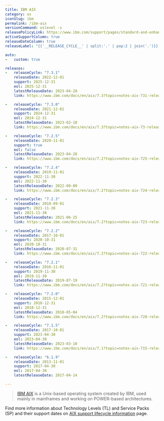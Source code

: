 ```yaml
---
title: IBM AIX
category: os
iconSlug: ibm
permalink: /ibm-aix
versionCommand: oslevel -s
releasePolicyLink: https://www.ibm.com/support/pages/standard-and-enhanced-ibm-support-lifecycle-policies
activeSupportColumn: true
releaseDateColumn: true
releaseLabel: "{{'__RELEASE_CYCLE__' | split:'.' | pop:2 | join('.')}} TL{{'__RELEASE_CYCLE__' | split:'.' | last}}"

auto:
-   custom: true

releases:
-   releaseCycle: "7.3.1"
    releaseDate: 2022-12-01
    support: 2025-12-31
    eol: 2025-12-31
    latestReleaseDate: 2023-04-28
    link: https://www.ibm.com/docs/en/aix/7.3?topic=notes-aix-731-release

-   releaseCycle: "7.3.0"
    releaseDate: 2021-12-01
    support: 2024-12-31
    eol: 2024-12-31
    latestReleaseDate: 2023-03-10
    link: https://www.ibm.com/docs/en/aix/7.3?topic=notes-aix-73-release

-   releaseCycle: "7.2.5"
    releaseDate: 2020-11-01
    support: true
    eol: false
    latestReleaseDate: 2023-04-28
    link: https://www.ibm.com/docs/en/aix/7.2?topic=notes-aix-725-release

-   releaseCycle: "7.2.4"
    releaseDate: 2019-11-01
    support: 2022-11-30
    eol: 2022-11-30
    latestReleaseDate: 2022-09-09
    link: https://www.ibm.com/docs/en/aix/7.2?topic=notes-aix-724-release

-   releaseCycle: "7.2.3"
    releaseDate: 2018-09-01
    support: 2021-11-30
    eol: 2021-11-30
    latestReleaseDate: 2021-06-25
    link: https://www.ibm.com/docs/en/aix/7.2?topic=notes-aix-723-release

-   releaseCycle: "7.2.2"
    releaseDate: 2017-10-01
    support: 2020-10-31
    eol: 2020-10-31
    latestReleaseDate: 2020-07-31
    link: https://www.ibm.com/docs/en/aix/7.2?topic=notes-aix-722-release

-   releaseCycle: "7.2.1"
    releaseDate: 2016-11-01
    support: 2019-11-30
    eol: 2019-11-30
    latestReleaseDate: 2019-07-19
    link: https://www.ibm.com/docs/en/aix/7.2?topic=notes-aix-721-release

-   releaseCycle: "7.2.0"
    releaseDate: 2015-12-01
    support: 2018-12-31
    eol: 2018-12-31
    latestReleaseDate: 2018-05-04
    link: https://www.ibm.com/docs/en/aix/7.2?topic=notes-aix-720-release

-   releaseCycle: "7.1.5"
    releaseDate: 2017-10-01
    support: 2023-04-30
    eol: 2023-04-30
    latestReleaseDate: 2023-03-10
    link: https://www.ibm.com/docs/en/aix/7.1?topic=notes-aix-715-release

-   releaseCycle: "6.1.9"
    releaseDate: 2013-11-01
    support: 2017-04-30
    eol: 2017-04-30
    latestReleaseDate: 2017-04-14

---
```


> [IBM AIX](https://www.ibm.com/products/aix) is a Unix-based operating system created by IBM, used
> mainly in mainframes and working on POWER-based architectures.

Find more information about Technology Levels (TL) and Service Packs (SP) and their support dates
on [AIX support lifecycle information](https://www.ibm.com/support/pages/aix-support-lifecycle-information)
page.
